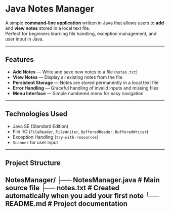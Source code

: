 # Java Notes Manager

A simple **command-line application** written in Java that allows users to **add** and **view notes** stored in a local text file.  
Perfect for beginners learning file handling, exception management, and user input in Java.

---

## Features

- **Add Notes** — Write and save new notes to a file (`notes.txt`)
- **View Notes** — Display all existing notes from the file
- **Persistent Storage** — Notes are stored permanently in a local text file
- **Error Handling** — Graceful handling of invalid inputs and missing files
- **Menu Interface** — Simple numbered menu for easy navigation

---

## Technologies Used

- Java SE (Standard Edition)
- File I/O (`FileReader`, `FileWriter`, `BufferedReader`, `BufferedWriter`)
- Exception Handling (`try-with-resources`)
- `Scanner` for user input

---

## Project Structure

NotesManager/
├── NotesManager.java # Main source file
├── notes.txt # Created automatically when you add your first note
└── README.md # Project documentation
---

